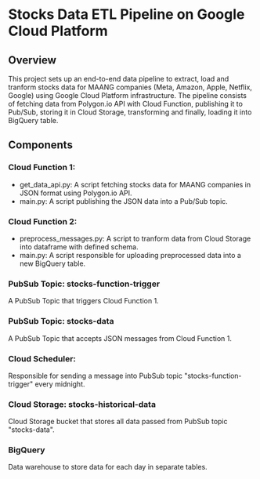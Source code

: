# Stocks Data ETL Pipeline on Google Cloud Platform
## Overview
This project sets up an end-to-end data pipeline to extract, load and tranform stocks data for MAANG companies (Meta, Amazon, Apple, Netflix, Google) using Google Cloud Platform infrastructure. The pipeline consists of fetching data from Polygon.io API with Cloud Function, publishing it to Pub/Sub, storing it in Cloud Storage, transforming and finally, loading it into BigQuery table.

## Components
### Cloud Function 1:
- get_data_api.py: A script fetching stocks data for MAANG companies in JSON format using Polygon.io API.
- main.py: A script publishing the JSON data into a Pub/Sub topic.

### Cloud Function 2:
- preprocess_messages.py: A script to tranform data from Cloud Storage into dataframe with defined schema.
- main.py: A script responsible for uploading preprocessed data into a new BigQuery table.

### PubSub Topic: stocks-function-trigger
A PubSub Topic that triggers Cloud Function 1.

### PubSub Topic: stocks-data
A PubSub Topic that accepts JSON messages from Cloud Function 1.

### Cloud Scheduler:
Responsible for sending a message into PubSub topic "stocks-function-trigger" every midnight.

### Cloud Storage: stocks-historical-data
Cloud Storage bucket that stores all data passed from PubSub topic "stocks-data".

### BigQuery
Data warehouse to store data for each day in separate tables.  

